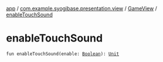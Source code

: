 [app](../../index.md) / [com.example.syogibase.presentation.view](../index.md) / [GameView](index.md) / [enableTouchSound](./enable-touch-sound.md)

# enableTouchSound

`fun enableTouchSound(enable: `[`Boolean`](https://kotlinlang.org/api/latest/jvm/stdlib/kotlin/-boolean/index.html)`): `[`Unit`](https://kotlinlang.org/api/latest/jvm/stdlib/kotlin/-unit/index.html)